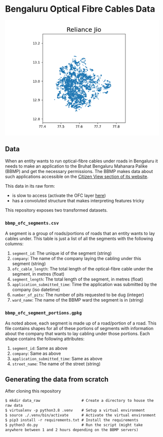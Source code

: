 # Bengaluru Optical Fibre Cables Data

<p align="center">
  <img src="https://raw.githubusercontent.com/wireman27/bengaluru-ofc-data/main/company_spread.gif" />
</p>

## Data

When an entity wants to run optical-fibre cables under roads in Bengaluru it needs to make an application to the Bruhat Bengaluru Mahanara Palike (BBMP) and get the necessary permissions. The BBMP makes data about such applications accessible on the [Citizen View section of its website](https://site.bbmp.gov.in/Citizenview.html).

This data in its raw form:
  - is slow to access (activate the OFC layer [here](http://bbmp.oasisweb.in/RoadHistory/CitizenView/CitizenViewDemo.aspx))
  - has a convoluted structure that makes interpreting features tricky

This repository exposes two transformed datasets. 

### `bbmp_ofc_segments.csv`

A segment is a group of roads/portions of roads that an entity wants to lay cables under. This table is just a list of all the segments with the following columns:
  1. `segment_id`: The unique id of the segment (string)
  2. `company`: The name of the company laying the cabling under this segment (string)
  3. `ofc_cable_length`: The total length of the optical-fibre cable under the segment, in metres (float)
  4. `segment_length`: The total length of the segment, in metres (float)
  5. `application_submitted_time`: Time the application was submitted by the company (iso datetime)
  6. `number_of_pits`: The number of pits requested to be dug (integer)
  7. `ward_name`: The name of the BBMP ward the segment is in (string)

### `bbmp_ofc_segment_portions.gpkg`

As noted above, each segment is made up of a road/portion of a road. This file contains shapes for all of these portions of segments with information about the company that wants to lay cabling under those portions. Each shape contains the following attributes:
  1. `segment_id`: Same as above
  2. `company`: Same as above
  3. `application_submitted_time`: Same as above
  4. `street_name`: The name of the street (string)

## Generating the data from scratch

After cloning this repository

```
$ mkdir data_raw                   # Create a directory to house the raw data
$ virtualenv -p python3.8 .venv    # Setup a virtual environment
$ source ./.venv/bin/activate      # Activate the virtual environment
$ pip3 install -r requirements.txt # Install the requirements
$ python3 do.py                    # Run the script (might take anywhere between 1 and 2 hours depending on the BBMP servers)
```
